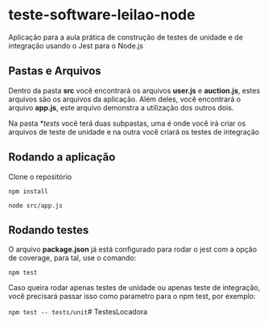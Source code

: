 # teste-software-leilao-node

Aplicação para a aula prática de construção de testes de unidade e de integração usando o Jest para o Node.js

## Pastas e Arquivos

Dentro da pasta **src** você encontrará os arquivos **user.js** e **auction.js**, estes arquivos são os arquivos da aplicação. Além deles, você encontrará o arquivo **app.js**, este arquivo demonstra a utilização dos outros dois.

Na pasta **tests* você terá duas subpastas, uma é onde você irá criar os arquivos de teste de unidade e na outra você criará os testes de integração

## Rodando a aplicação

Clone o repositório

```npm install```

```node src/app.js```

## Rodando testes

O arquivo **package.json** já está configurado para rodar o jest com a opção de coverage, para tal, use o comando:

```npm test``` 

Caso queira rodar apenas testes de unidade ou apenas teste de integração, você precisará passar isso como parametro para o npm test, por exemplo:

```npm test -- tests/unit```# TestesLocadora
